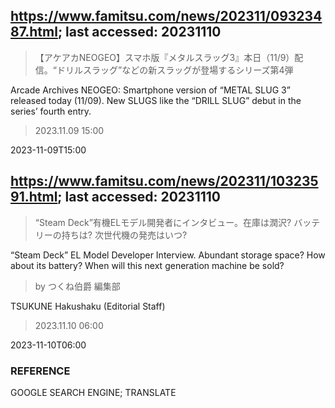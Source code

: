 ## https://www.famitsu.com/news/202311/09323487.html; last accessed: 20231110

> 【アケアカNEOGEO】スマホ版『メタルスラッグ3』本日（11/9）配信。“ドリルスラッグ”などの新スラッグが登場するシリーズ第4弾

Arcade Archives NEOGEO:  Smartphone version of “METAL SLUG 3” released today (11/09). New SLUGS like the “DRILL SLUG” debut in the series’ fourth entry.

> 2023.11.09 15:00

2023-11-09T15:00


## https://www.famitsu.com/news/202311/10323591.html; last accessed: 20231110

> “Steam Deck”有機ELモデル開発者にインタビュー。在庫は潤沢? バッテリーの持ちは? 次世代機の発売はいつ?

“Steam Deck” EL Model Developer Interview. Abundant storage space? How about its battery? When will this next generation machine be sold?

> by つくね伯爵 編集部

TSUKUNE Hakushaku (Editorial Staff)

> 2023.11.10 06:00

2023-11-10T06:00

### REFERENCE

GOOGLE SEARCH ENGINE; TRANSLATE
